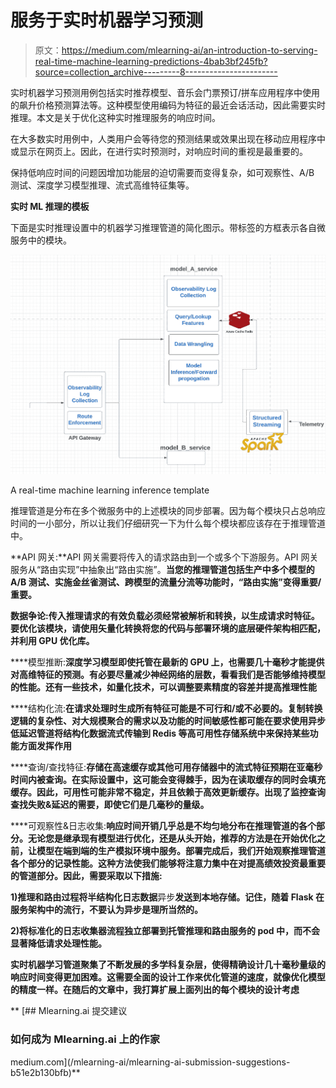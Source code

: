 # 服务于实时机器学习预测

> 原文：<https://medium.com/mlearning-ai/an-introduction-to-serving-real-time-machine-learning-predictions-4bab3bf245fb?source=collection_archive---------8----------------------->

实时机器学习预测用例包括实时推荐模型、音乐会门票预订/拼车应用程序中使用的飙升价格预测算法等。这种模型使用编码为特征的最近会话活动，因此需要实时推理。本文是关于优化这种实时推理服务的响应时间。

在大多数实时用例中，人类用户会等待您的预测结果或效果出现在移动应用程序中或显示在网页上。因此，在进行实时预测时，对响应时间的重视是最重要的。

保持低响应时间的问题因增加功能层的迫切需要而变得复杂，如可观察性、A/B 测试、深度学习模型推理、流式高维特征集等。

**实时 ML 推理的模板**

下面是实时推理设置中的机器学习推理管道的简化图示。带标签的方框表示各自微服务中的模块。

![](img/65d32c84173e2cca7b659ed8163acefb.png)

A real-time machine learning inference template

推理管道是分布在多个微服务中的上述模块的同步部署。因为每个模块只占总响应时间的一小部分，所以让我们仔细研究一下为什么每个模块都应该存在于推理管道中。

**API 网关:**API 网关需要将传入的请求路由到一个或多个下游服务。API 网关服务从“路由实现”中抽象出“路由实施”。**当您的推理管道包括生产中多个模型的 A/B 测试、实施金丝雀测试、跨模型的流量分流等功能时，“路由实施”变得重要/重要。**

****数据争论:**传入推理请求的有效负载必须经常被解析和转换，以生成**请求时特征**。要优化该模块，请使用矢量化转换将您的代码与部署环境的底层硬件架构相匹配，并利用 GPU 优化库。**

****模型推断:**深度学习模型即使托管在最新的 GPU 上，也需要几十毫秒才能提供对高维特征的预测。有必要尽量减少神经网络的层数，看看我们是否能够维持模型的性能。还有一些技术，如量化技术，可以调整要素精度的容差并提高推理性能**

****结构化流:**在请求处理时生成所有特征可能是不可行和/或不必要的。复制转换逻辑的复杂性、对大规模聚合的需求以及功能的时间敏感性都可能在要求使用异步低延迟管道将结构化数据流式传输到 Redis 等高可用性存储系统中来保持某些功能方面发挥作用**

****查询/查找特征:**存储在高速缓存或其他可用存储器中的流式特征预期在亚毫秒时间内被查询。在实际设置中，这可能会变得棘手，因为在读取缓存的同时会填充缓存。因此，可用性可能非常不稳定，并且依赖于高效更新缓存。出现了监控查询查找失败&延迟的需要，即使它们是几毫秒的量级。**

****可观察性&日志收集:**响应时间开销几乎总是不均匀地分布在推理管道的各个部分。无论您是继承现有模型进行优化，还是从头开始，推荐的方法是在开始优化之前，让模型在端到端的生产模拟环境中服务。部署完成后，我们开始观察推理管道各个部分的记录性能。这种方法使我们能够将注意力集中在对提高绩效投资最重要的管道部分。因此，需要采取以下措施:**

**1)推理和路由过程将半结构化日志数据**异步**发送到本地存储。记住，随着 Flask 在服务架构中的流行，不要认为异步是理所当然的。**

**2)将标准化的日志收集器流程独立部署到托管推理和路由服务的 pod 中，而不会显著降低请求处理性能。**

**实时机器学习管道聚集了不断发展的多学科复杂层，使得精确设计几十毫秒量级的响应时间变得更加困难。这需要全面的设计工作来优化管道的速度，就像优化模型的精度一样。在随后的文章中，我打算扩展上面列出的每个模块的设计考虑**

**[](/mlearning-ai/mlearning-ai-submission-suggestions-b51e2b130bfb) [## Mlearning.ai 提交建议

### 如何成为 Mlearning.ai 上的作家

medium.com](/mlearning-ai/mlearning-ai-submission-suggestions-b51e2b130bfb)**